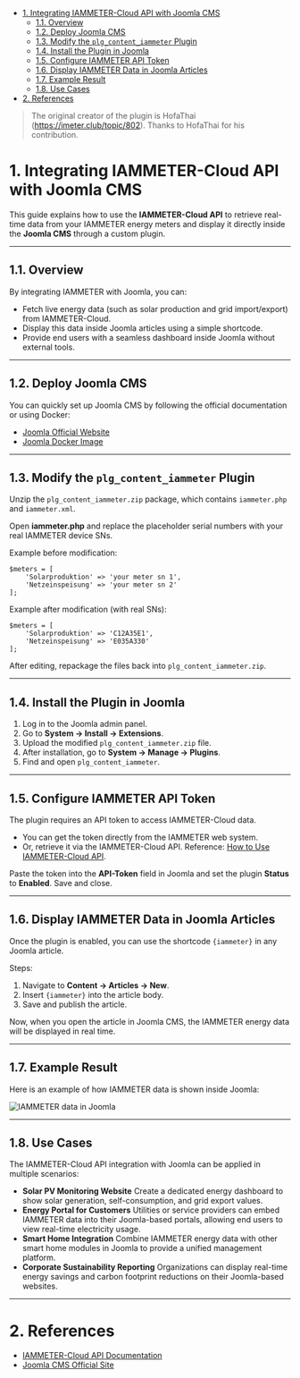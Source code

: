 

- [1. Integrating IAMMETER-Cloud API with Joomla CMS](#1-integrating-iammeter-cloud-api-with-joomla-cms)
  - [1.1. Overview](#11-overview)
  - [1.2. Deploy Joomla CMS](#12-deploy-joomla-cms)
  - [1.3. Modify the `plg_content_iammeter` Plugin](#13-modify-the-plg_content_iammeter-plugin)
  - [1.4. Install the Plugin in Joomla](#14-install-the-plugin-in-joomla)
  - [1.5. Configure IAMMETER API Token](#15-configure-iammeter-api-token)
  - [1.6. Display IAMMETER Data in Joomla Articles](#16-display-iammeter-data-in-joomla-articles)
  - [1.7. Example Result](#17-example-result)
  - [1.8. Use Cases](#18-use-cases)
- [2. References](#2-references)

> The original creator of the plugin is HofaThai (https://imeter.club/topic/802). Thanks to HofaThai for his contribution.

# 1. Integrating IAMMETER-Cloud API with Joomla CMS

This guide explains how to use the **IAMMETER-Cloud API** to retrieve real-time data from your IAMMETER energy meters and display it directly inside the **Joomla CMS** through a custom plugin.



------

## 1.1. Overview

By integrating IAMMETER with Joomla, you can:

- Fetch live energy data (such as solar production and grid import/export) from IAMMETER-Cloud.
- Display this data inside Joomla articles using a simple shortcode.
- Provide end users with a seamless dashboard inside Joomla without external tools.

------

## 1.2. Deploy Joomla CMS

You can quickly set up Joomla CMS by following the official documentation or using Docker:

- [Joomla Official Website](https://www.joomla.org/)
- [Joomla Docker Image](https://hub.docker.com/_/joomla)

------

## 1.3. Modify the `plg_content_iammeter` Plugin

Unzip the `plg_content_iammeter.zip` package, which contains `iammeter.php` and `iammeter.xml`.

Open **iammeter.php** and replace the placeholder serial numbers with your real IAMMETER device SNs.

Example before modification:

```
$meters = [
    'Solarproduktion' => 'your meter sn 1',
    'Netzeinspeisung' => 'your meter sn 2'
];
```

Example after modification (with real SNs):

```
$meters = [
    'Solarproduktion' => 'C12A35E1',
    'Netzeinspeisung' => 'E035A330'
];
```

After editing, repackage the files back into `plg_content_iammeter.zip`.

------

## 1.4. Install the Plugin in Joomla

1. Log in to the Joomla admin panel.
2. Go to **System → Install → Extensions**.
3. Upload the modified `plg_content_iammeter.zip` file.
4. After installation, go to **System → Manage → Plugins**.
5. Find and open `plg_content_iammeter`.

------

## 1.5. Configure IAMMETER API Token

The plugin requires an API token to access IAMMETER-Cloud data.

- You can get the token directly from the IAMMETER web system.
- Or, retrieve it via the IAMMETER-Cloud API. Reference: [How to Use IAMMETER-Cloud API](https://www.iammeter.com/docs/system-api).

Paste the token into the **API-Token** field in Joomla and set the plugin **Status** to **Enabled**. Save and close.

------

## 1.6. Display IAMMETER Data in Joomla Articles

Once the plugin is enabled, you can use the shortcode `{iammeter}` in any Joomla article.

Steps:

1. Navigate to **Content → Articles → New**.
2. Insert `{iammeter}` into the article body.
3. Save and publish the article.

Now, when you open the article in Joomla CMS, the IAMMETER energy data will be displayed in real time.

------

## 1.7. Example Result

Here is an example of how IAMMETER data is shown inside Joomla:

![IAMMETER data in Joomla](https://iammeterglobal.oss-accelerate.aliyuncs.com/img/image-20250925140608847.png)

------

## 1.8. Use Cases

The IAMMETER-Cloud API integration with Joomla can be applied in multiple scenarios:

- **Solar PV Monitoring Website**
   Create a dedicated energy dashboard to show solar generation, self-consumption, and grid export values.
- **Energy Portal for Customers**
   Utilities or service providers can embed IAMMETER data into their Joomla-based portals, allowing end users to view real-time electricity usage.
- **Smart Home Integration**
   Combine IAMMETER energy data with other smart home modules in Joomla to provide a unified management platform.
- **Corporate Sustainability Reporting**
   Organizations can display real-time energy savings and carbon footprint reductions on their Joomla-based websites.

------

# 2. References

- [IAMMETER-Cloud API Documentation](https://www.iammeter.com/docs/system-api)
- [Joomla CMS Official Site](https://www.joomla.org/)